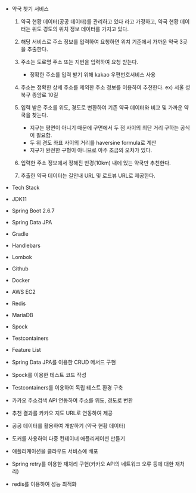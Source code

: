 - 약국 찾기 서비스

  1. 약국 현황 데이터(공공 데이터)를 관리하고 있다 라고 가정하고, 약국 현황 데이터는 위도 경도의 위치 정보 데이터를 가지고 있다.
  
  2. 해당 서비스로 주소 정보를 입력하여 요청하면 위치 기준에서 가까운 약국 3곳을 추출한다.
  
  3. 주소는 도로명 주소 또는 지번을 입력하여 요청 받는다.
     - 정확한 주소를 입력 받기 위해 kakao 우편번호서비스 사용
     
  4. 주소는 정확한 상세 주소를 제외한 주소 정보를 이용하여 추천한다. ex) 서울 성북구 종암로 10길
  
  5. 입력 받은 주소를 위도, 경도로 변환하여 기존 약국 데이터와 비교 및 가까운 약국을 찾는다.
     - 지구는 평면이 아니기 때문에 구면에서 두 점 사이의 최단 거리 구하는 공식이 필요함.
     - 두 위 경도 좌표 사이의 거리를 haversine formula로 계산
     - 지구가 완전한 구형이 아니므로 아주 조금의 오차가 있다.
     
  6. 입력한 주소 정보에서 정해진 반경(10km) 내에 있는 약국만 추천한다.
  
  7. 추출한 약국 데이터는 길안내 URL 및 로드뷰 URL로 제공한다.


- Tech Stack
 - JDK11
 - Spring Boot 2.6.7
 - Spring Data JPA
 - Gradle
 - Handlebars
 - Lombok
 - Github
 - Docker
 - AWS EC2
 - Redis
 - MariaDB
 - Spock
 - Testcontainers

- Feature List
 - Spring Data JPA를 이용한 CRUD 메서드 구현
 - Spock를 이용한 테스트 코드 작성
 - Testcontainers를 이용하여 독립 테스트 환경 구축
 - 카카오 주소검색 API 연동하여 주소를 위도, 경도로 변환
 - 추천 결과를 카카오 지도 URL로 연동하여 제공
 - 공공 데이터를 활용하여 개발하기 (약국 현황 데이터)
 - 도커를 사용하여 다중 컨테이너 애플리케이션 만들기
 - 애플리케이션을 클라우드 서비스에 배포
 - Spring retry를 이용한 재처리 구현(카카오 API의 네트워크 오류 등에 대한 재처리)
 - redis를 이용하여 성능 최적화
